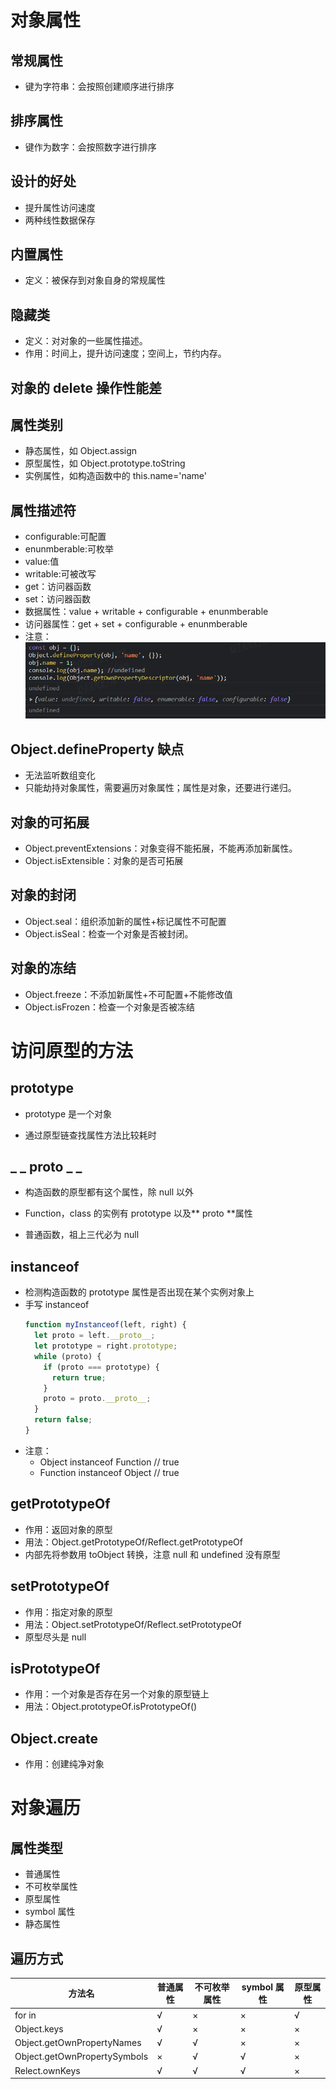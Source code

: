 # 对象属性

## 常规属性

- 键为字符串：会按照创建顺序进行排序

## 排序属性

- 键作为数字：会按照数字进行排序

## 设计的好处

- 提升属性访问速度
- 两种线性数据保存

## 内置属性

- 定义：被保存到对象自身的常规属性

## 隐藏类

- 定义：对对象的一些属性描述。
- 作用：时间上，提升访问速度；空间上，节约内存。

## 对象的 delete 操作性能差

## 属性类别

- 静态属性，如 Object.assign
- 原型属性，如 Object.prototype.toString
- 实例属性，如构造函数中的 this.name='name'

## 属性描述符

- configurable:可配置
- enunmberable:可枚举
- value:值
- writable:可被改写
- get：访问器函数
- set：访问器函数
- 数据属性：value + writable + configurable + enunmberable
- 访问器属性：get + set + configurable + enunmberable
- 注意：
  <img src='./images/01.png' />

## Object.defineProperty 缺点

- 无法监听数组变化
- 只能劫持对象属性，需要遍历对象属性；属性是对象，还要进行递归。

## 对象的可拓展

- Object.preventExtensions：对象变得不能拓展，不能再添加新属性。
- Object.isExtensible：对象的是否可拓展

## 对象的封闭

- Object.seal：组织添加新的属性+标记属性不可配置
- Object.isSeal：检查一个对象是否被封闭。

## 对象的冻结

- Object.freeze：不添加新属性+不可配置+不能修改值
- Object.isFrozen：检查一个对象是否被冻结

# 访问原型的方法

## prototype

- prototype 是一个对象

- 通过原型链查找属性方法比较耗时

## \_ _ proto _ \_

- 构造函数的原型都有这个属性，除 null 以外

- Function，class 的实例有 prototype 以及** proto **属性

- 普通函数，祖上三代必为 null

## instanceof

- 检测构造函数的 prototype 属性是否出现在某个实例对象上
- 手写 instanceof
  ```js
  function myInstanceof(left, right) {
    let proto = left.__proto__;
    let prototype = right.prototype;
    while (proto) {
      if (proto === prototype) {
        return true;
      }
      proto = proto.__proto__;
    }
    return false;
  }
  ```
- 注意：
  - Object instanceof Function // true
  - Function instanceof Object // true

## getPrototypeOf

- 作用：返回对象的原型
- 用法：Object.getPrototypeOf/Reflect.getPrototypeOf
- 内部先将参数用 toObject 转换，注意 null 和 undefined 没有原型

## setPrototypeOf

- 作用：指定对象的原型
- 用法：Object.setPrototypeOf/Reflect.setPrototypeOf
- 原型尽头是 null

## isPrototypeOf

- 作用：一个对象是否存在另一个对象的原型链上
- 用法：Object.prototypeOf.isPrototypeOf()

## Object.create

- 作用：创建纯净对象

# 对象遍历

## 属性类型

- 普通属性
- 不可枚举属性
- 原型属性
- symbol 属性
- 静态属性

## 遍历方式

| 方法名                       | 普通属性 | 不可枚举属性 | symbol 属性 | 原型属性 |
| ---------------------------- | -------- | ------------ | ----------- | -------- |
| for in                       | √        | ×            | ×           | √        |
| Object.keys                  | √        | ×            | ×           | ×        |
| Object.getOwnPropertyNames   | √        | √            | ×           | ×        |
| Object.getOwnPropertySymbols | ×        | √            | √           | ×        |
| Relect.ownKeys               | √        | √            | √           | ×        |

